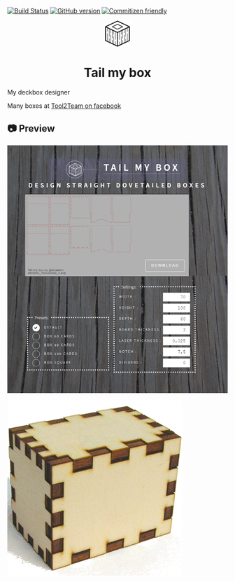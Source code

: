 [![Build Status](https://travis-ci.com/sinsedrix/tail-my-box.svg?branch=master)](https://travis-ci.com/sinsedrix/tail-my-box)
[![GitHub version](https://badge.fury.io/gh/sinsedrix%2Ftail-my-box.svg)](https://badge.fury.io/gh/sinsedrix%2Ftail-my-box)
[![Commitizen friendly](https://img.shields.io/badge/commitizen-friendly-brightgreen.svg)](http://commitizen.github.io/cz-cli/)

<p align="center">
  <a href="https://tail-my-box.surge.sh">
    <img alt="Tail my box" src="https://raw.githubusercontent.com/sinsedrix/tail-my-box/master/src/images/logo-b.png" width="60" />
  </a>
</p>
<h1 align="center">
  Tail my box
</h1>
<p>My deckbox designer</p>
<p>Many boxes at <a href="https://www.facebook.com/tool2team">Tool2Team on facebook</a></p>

## 📷 Preview

![Preview](./preview.png)

![Box](./box.png)
